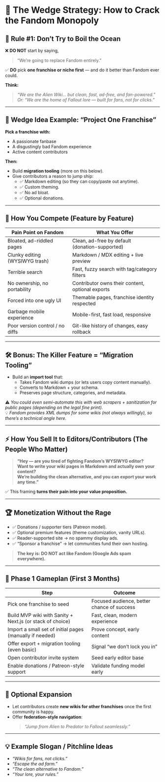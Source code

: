 # 🚩 The Wedge Strategy: How to Crack the Fandom Monopoly

## 🧱 Rule #1: Don’t Try to Boil the Ocean

❌ **DO NOT** start by saying,

> “We’re going to replace Fandom entirely.”

✅ **DO** pick **one franchise or niche first** — and do it better than Fandom ever could.

**Think:**

> _“We are the Alien Wiki… but clean, fast, ad-free, and fan-powered.”_  
> _Or: “We are the home of Fallout lore — built for fans, not for clicks.”_

---

## 🥇 Wedge Idea Example: “Project One Franchise”

**Pick a franchise with:**

- A passionate fanbase
- A disgustingly bad Fandom experience
- Active content contributors

**Then:**

- Build **migration tooling** (more on this below).
- Give contributors a reason to jump ship:
  - ✅ Markdown editing (so they can copy/paste out anytime).
  - ✅ Custom theming.
  - ✅ No ad bloat.
  - ✅ Optional donations.

---

## 🧩 How You Compete (Feature by Feature)

| **Pain Point on Fandom**        | **What You Offer**                               |
| ------------------------------- | ------------------------------------------------ |
| Bloated, ad-riddled pages       | Clean, ad-free by default (donation-supported)   |
| Clunky editing (WYSIWYG trash)  | Markdown / MDX editing + live preview            |
| Terrible search                 | Fast, fuzzy search with tag/category filters     |
| No ownership, no portability    | Contributor owns their content, optional exports |
| Forced into one ugly UI         | Themable pages, franchise identity respected     |
| Garbage mobile experience       | Mobile-first, fast load, responsive              |
| Poor version control / no diffs | Git-like history of changes, easy rollback       |

---

## 🛠️ Bonus: The Killer Feature = “Migration Tooling”

- Build an **import tool** that:
  - Takes Fandom wiki dumps (or lets users copy content manually).
  - Converts to Markdown + your schema.
  - Preserves page structure, categories, and metadata.

⚠️ _You could even semi-automate this with web scrapers + sanitization for public pages (depending on the legal fine print)._  
💡 _Fandom provides XML dumps for some wikis (not always willingly), so there’s a technical angle here._

---

## ⚡ How You Sell It to Editors/Contributors (The People Who Matter)

> **“Hey — are you tired of fighting Fandom’s WYSIWYG editor?  
> Want to write your wiki pages in Markdown and actually own your content?  
> We’re building the clean alternative, and you can export your work any time.”**

✅ This framing **turns their pain into your value proposition.**

---

## 🏆 Monetization Without the Rage

- ✅ Donations / supporter tiers (Patreon model).
- ✅ Optional premium features (theme customization, vanity URLs).
- ✅ Reader-supported site → no spammy display ads.
- ✅ “Sponsor a franchise” → let communities fund their own hosting.

> **The key is: DO NOT act like Fandom (Google Ads spam everywhere).**

---

## 🚀 Phase 1 Gameplan (First 3 Months)

| **Step**                                                  | **Outcome**                                |
| --------------------------------------------------------- | ------------------------------------------ |
| Pick one franchise to seed                                | Focused audience, better chance of success |
| Build MVP wiki with Sanity + Next.js (or stack of choice) | Fast, clean, modern experience             |
| Import a small set of initial pages (manually if needed)  | Prove concept, early content               |
| Offer export + migration tooling (even basic)             | Signal “we don’t lock you in”              |
| Open contributor invite system                            | Seed early editor base                     |
| Enable donations / Patreon-style support                  | Validate funding model early               |

---

## 🥩 Optional Expansion

- Let contributors create **new wikis for other franchises** once the first community is happy.
- Offer **federation-style navigation**:
  > _“Jump from Alien to Predator to Fallout seamlessly.”_

---

## 💡 Example Slogan / Pitchline Ideas

- _“Wikis for fans, not clicks.”_
- _“Escape the ad farm.”_
- _“The clean alternative to Fandom.”_
- _“Your lore, your rules.”_
